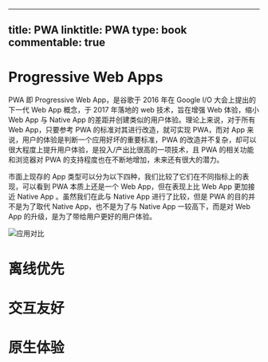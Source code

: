 
---
title: PWA
linktitle: PWA
type: book
commentable: true
---

# Progressive Web Apps

PWA 即 Progressive Web App，是谷歌于 2016 年在 Google I/O 大会上提出的下一代 Web App 概念，于 2017 年落地的 web 技术，旨在增强 Web 体验，缩小 Web App 与 Native App 的差距并创建类似的用户体验。理论上来说，对于所有 Web App，只要参考 PWA 的标准对其进行改造，就可实现 PWA，而对 App 来说，用户的体验是判断一个应用好坏的重要标准，PWA 的改造并不复杂，却可以很大程度上提升用户体验，是投入/产出比很高的一项技术，且 PWA 的相关功能和浏览器对 PWA 的支持程度也在不断地增加，未来还有很大的潜力。

市面上现存的 App 类型可以分为以下四种，我们比较了它们在不同指标上的表现，可以看到 PWA 本质上还是一个 Web App，但在表现上比 Web App 更加接近 Native App 。虽然我们在此与 Native App 进行了比较，但是 PWA 的目的并不是为了取代 Native App，也不是为了与 Native App 一较高下，而是对 Web App 的升级，是为了带给用户更好的用户体验。

![应用对比](https://s3.ax1x.com/2021/01/25/sOZ8BV.png)

# 离线优先

# 交互友好

# 原生体验

    